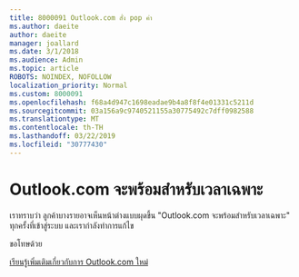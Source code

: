 ```yaml
---
title: 8000091 Outlook.com สั่ง pop ค่า
ms.author: daeite
author: daeite
manager: joallard
ms.date: 3/1/2018
ms.audience: Admin
ms.topic: article
ROBOTS: NOINDEX, NOFOLLOW
localization_priority: Normal
ms.custom: 8000091
ms.openlocfilehash: f68a4d947c1698eadae9b4a8f8f4e01331c5211d
ms.sourcegitcommit: 03a156a9c9740521155a30775492c7dff0982588
ms.translationtype: MT
ms.contentlocale: th-TH
ms.lasthandoff: 03/22/2019
ms.locfileid: "30777430"
---
```

# <a name="outlookcom-is-ready-for-prime-time"></a>Outlook.com จะพร้อมสำหรับเวลาเฉพาะ

เราทราบว่า ลูกค้าบางรายอาจเห็นหน้าต่างแบบผุดขึ้น "Outlook.com จะพร้อมสำหรับเวลาเฉพาะ" ทุกครั้งที่เข้าสู่ระบบ และเรากำลังทำการแก้ไข

ขอโทษด้วย

[เรียนรู้เพิ่มเติมเกี่ยวกับการ Outlook.com ใหม่](https://go.microsoft.com/fwlink/p/?linkid=2001300)